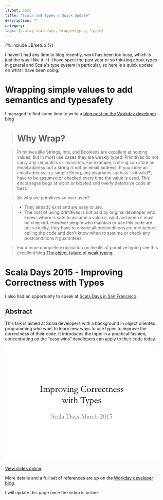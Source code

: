 ```yaml
---
layout: post
title: "Scala and Types a Quick Update"
description: ""
category:
tags: [scala, scaladays, wrappertypes, types]
---
```

{% include JB/setup %}

I haven't had any time to blog recently, work has been too busy, which is just the way I like it :-).  I have spent the past year or so thinking about types in general and Scala's type system in particular, so here is a quick update on what I have been doing.

# Wrapping simple values to add semantics and typesafety

I managed to find some time to write a [blog post on the Workday developer blog](http://workday.github.io/scala/2015/02/05/scala-typesafe-wrappers/)

> # Why Wrap?

> Primitives like Strings, Ints, and Booleans are excellent at holding values, but in most use cases they are weakly typed. Primitives do not carry any semantics or invariants. For example, a string can store an email address but a string _is not_ an email address. If you store an email address in a simple String, any invariants such as 'is it valid?', have to be assumed or checked every time the value is used. This encourages bugs at worst or bloated and overly defensive code at best.

> So why are primitives so over used?

> * They already exist and are easy to use.
> * The cost of using primitives is not paid by original developer who knows where is safe to assume a value is valid and when it must be checked.  However people who maintain or use this code are not so lucky, they have to ensure all preconditions are met before calling the code and don't know when to assume or check any postconditions it guarantees.  

> For a more complete explanation on the ills of primitive typing see this excellent blog [The abject failure of weak typing](http://techblog.realestate.com.au/the-abject-failure-of-weak-typing/).

# Scala Days 2015 - Improving Correctness with Types

I also had an opportunity to speak at [Scala Days in San Francisco](http://event.scaladays.org/scaladays-sanfran-2015#!#schedulePopupExtras-6553).

## Abstract

This talk is aimed at Scala developers with a background in object oriented programming who want to learn new ways to use types to improve the correctness of their code. It introduces the topic in a practical fashion, concentrating on the “easy wins” developers can apply to their code today.

![Slides](/assets/scala-days-improving-correctness-with-types/thumbnail.png)

[View slides online](http://www.slideshare.net/IainHull/improving-correctness-with-types)

More details and a full set of references are up on the [Workday developer blog](http://workday.github.io/2015/03/17/scala-days-improving-correctness-with-types/).

I will update this page once the video is online.